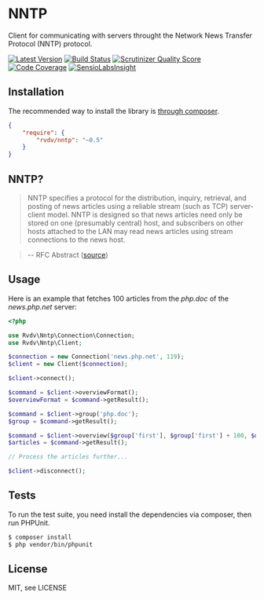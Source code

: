 # NNTP

Client for communicating with servers throught the Network News Transfer Protocol (NNTP) protocol.

[![Latest Version](http://img.shields.io/packagist/v/rvdv/nntp.svg?style=flat)](https://packagist.org/packages/rvdv/nntp)
[![Build Status](http://img.shields.io/travis/RobinvdVleuten/php-nntp.svg?style=flat)](https://travis-ci.org/RobinvdVleuten/php-nntp)
[![Scrutinizer Quality Score](http://img.shields.io/scrutinizer/g/RobinvdVleuten/php-nntp.svg?style=flat)](https://scrutinizer-ci.com/g/RobinvdVleuten/php-nntp/)
[![Code Coverage](http://img.shields.io/scrutinizer/coverage/g/RobinvdVleuten/php-nntp.svg?style=flat)](https://scrutinizer-ci.com/g/RobinvdVleuten/php-nntp/)
[![SensioLabsInsight](https://insight.sensiolabs.com/projects/115c5524-7c3a-4463-a48c-2e21257f25b4/mini.png)](https://insight.sensiolabs.com/projects/115c5524-7c3a-4463-a48c-2e21257f25b4)

## Installation

The recommended way to install the library is [through composer](http://getcomposer.org).

```JSON
{
    "require": {
        "rvdv/nntp": "~0.5"
    }
}
```

## NNTP?

> NNTP specifies a protocol for the distribution, inquiry, retrieval,
> and posting of news articles using a reliable stream (such as TCP)
> server-client model. NNTP is designed so that news articles need only
> be stored on one (presumably central) host, and subscribers on other
> hosts attached to the LAN may read news articles using stream
> connections to the news host.

> -- RFC Abstract ([source](http://tools.ietf.org/html/rfc977))

## Usage

Here is an example that fetches 100 articles from the _php.doc_ of the _news.php.net_ server:

```php
<?php

use Rvdv\Nntp\Connection\Connection;
use Rvdv\Nntp\Client;

$connection = new Connection('news.php.net', 119);
$client = new Client($connection);

$client->connect();

$command = $client->overviewFormat();
$overviewFormat = $command->getResult();

$command = $client->group('php.doc');
$group = $command->getResult();

$command = $client->overview($group['first'], $group['first'] + 100, $overviewFormat);
$articles = $command->getResult();

// Process the articles further...

$client->disconnect();
```

## Tests

To run the test suite, you need install the dependencies via composer, then run PHPUnit.

```bash
$ composer install
$ php vendor/bin/phpunit
```

## License

MIT, see LICENSE
